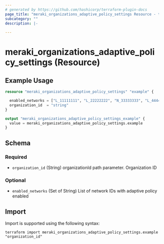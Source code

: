 ```yaml
---
# generated by https://github.com/hashicorp/terraform-plugin-docs
page_title: "meraki_organizations_adaptive_policy_settings Resource - terraform-provider-meraki"
subcategory: ""
description: |-
  
---
```


# meraki_organizations_adaptive_policy_settings (Resource)



## Example Usage

```terraform
resource "meraki_organizations_adaptive_policy_settings" "example" {

  enabled_networks = ["L_11111111", "L_22222222", "N_33333333", "L_44444444"]
  organization_id  = "string"
}

output "meraki_organizations_adaptive_policy_settings_example" {
  value = meraki_organizations_adaptive_policy_settings.example
}
```

<!-- schema generated by tfplugindocs -->
## Schema

### Required

- `organization_id` (String) organizationId path parameter. Organization ID

### Optional

- `enabled_networks` (Set of String) List of network IDs with adaptive policy enabled

## Import

Import is supported using the following syntax:

```shell
terraform import meraki_organizations_adaptive_policy_settings.example "organization_id"
```
